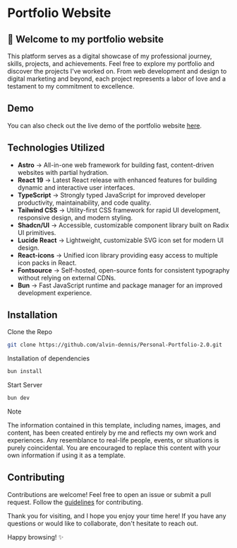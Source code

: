 # Portfolio Website

## 👋 Welcome to my portfolio website

This platform serves as a digital showcase of my professional journey, skills, projects, and achievements. Feel free to explore my portfolio and discover the projects I've worked on. From web development and design to digital marketing and beyond, each project represents a labor of love and a testament to my commitment to excellence.

## Demo

You can also check out the live demo of the portfolio website [here](https://alvindennis.tech).

## Technologies Utilized

- **Astro** → All-in-one web framework for building fast, content-driven websites with partial hydration.
- **React 19** → Latest React release with enhanced features for building dynamic and interactive user interfaces.  
- **TypeScript** → Strongly typed JavaScript for improved developer productivity, maintainability, and code quality.  
- **Tailwind CSS** → Utility-first CSS framework for rapid UI development, responsive design, and modern styling.  
- **Shadcn/UI** → Accessible, customizable component library built on Radix UI primitives.  
- **Lucide React** → Lightweight, customizable SVG icon set for modern UI design.  
- **React-icons** → Unified icon library providing easy access to multiple icon packs in React.  
- **Fontsource** → Self-hosted, open-source fonts for consistent typography without relying on external CDNs.
- **Bun** → Fast JavaScript runtime and package manager for an improved development experience.  

## Installation

Clone the Repo

```bash
git clone https://github.com/alvin-dennis/Personal-Portfolio-2.0.git
```

Installation of dependencies

```bash
bun install
```

Start Server

```bash
bun dev
```

> [!NOTE]
> The information contained in this template, including names, images, and content, has been created entirely by me and reflects my own work and experiences. Any resemblance to real-life people, events, or situations is purely coincidental. You are encouraged to replace this content with your own information if using it as a template.

## Contributing

Contributions are welcome! Feel free to open an issue or submit a pull request. Follow the [guidelines](https://github.com/alvin-dennis/Personal-Portfolio-2.0/blob/main/CONTRIBUTING.md) for contributing.

Thank you for visiting, and I hope you enjoy your time here! If you have any questions or would like to collaborate, don't hesitate to reach out.

Happy browsing! ✨
